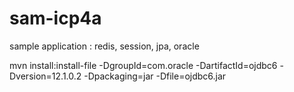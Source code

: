 # sam-icp4a
sample application : redis, session, jpa, oracle


mvn install:install-file -DgroupId=com.oracle -DartifactId=ojdbc6 -Dversion=12.1.0.2 -Dpackaging=jar -Dfile=ojdbc6.jar